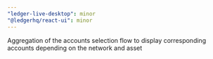 ```yaml
---
"ledger-live-desktop": minor
"@ledgerhq/react-ui": minor
---
```


Aggregation of the accounts selection flow to display corresponding accounts depending on the network and asset
